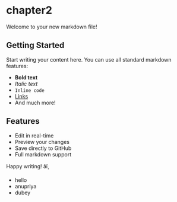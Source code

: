 # chapter2

Welcome to your new markdown file!

## Getting Started

Start writing your content here. You can use all standard markdown features:

- **Bold text**
- *Italic text*
- `Inline code`
- [Links](https://example.com)
- And much more!

## Features

- Edit in real-time
- Preview your changes
- Save directly to GitHub
- Full markdown support

Happy writing! âï¸
- hello
- anupriya 
- dubey